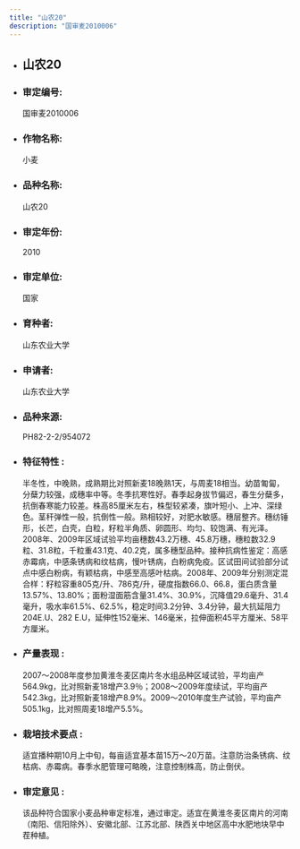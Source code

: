 ```yaml
---
title: "山农20"
description: "国审麦2010006"
---
```

* ## 山农20
* ###  审定编号:  
   国审麦2010006

*  ### 作物名称:  
   小麦

*   ###  品种名称: 
    山农20

*   ### 审定年份: 
    2010

*   ### 审定单位:  
    国家

*   ### 育种者:  
    山东农业大学

*   ### 申请者:  
    山东农业大学

*   ### 品种来源:  
    PH82-2-2/954072

*   ### 特征特性 : 
    半冬性，中晚熟，成熟期比对照新麦18晚熟1天，与周麦18相当。幼苗匍匐，分蘖力较强，成穗率中等。冬季抗寒性好。春季起身拔节偏迟，春生分蘖多，抗倒春寒能力较差。株高85厘米左右，株型较紧凑，旗叶短小、上冲、深绿色。茎秆弹性一般，抗倒性一般。熟相较好，对肥水敏感。穗层整齐。穗纺锤形，长芒，白壳，白粒，籽粒半角质、卵圆形、均匀、较饱满、有光泽。2008年、2009年区域试验平均亩穗数43.2万穗、45.8万穗，穗粒数32.9粒、31.8粒，千粒重43.1克、40.2克，属多穗型品种。接种抗病性鉴定：高感赤霉病，中感条锈病和纹枯病，慢叶锈病，白粉病免疫。区试田间试验部分试点中感白粉病，有颖枯病，中感至高感叶枯病。2008年、2009年分别测定混合样：籽粒容重805克/升、786克/升，硬度指数66.0、66.8，蛋白质含量13.57%、13.80%；面粉湿面筋含量31.4%、30.9%，沉降值29.6毫升、31.4毫升，吸水率61.5%、62.5%，稳定时间3.2分钟、3.4分钟，最大抗延阻力204E.U、282 E.U，延伸性152毫米、146毫米，拉伸面积45平方厘米、58平方厘米。

*   ### 产量表现 : 
    2007～2008年度参加黄淮冬麦区南片冬水组品种区域试验，平均亩产564.9kg，比对照新麦18增产3.9％；2008～2009年度续试，平均亩产542.3kg，比对照新麦18增产8.9%。2009～2010年度生产试验，平均亩产505.1kg，比对照周麦18增产5.5%。

*   ### 栽培技术要点 : 
    适宜播种期10月上中旬，每亩适宜基本苗15万～20万苗。注意防治条锈病、纹枯病、赤霉病。春季水肥管理可略晚，注意控制株高，防止倒伏。

*   ### 审定意见 : 
    该品种符合国家小麦品种审定标准，通过审定。适宜在黄淮冬麦区南片的河南（南阳、信阳除外）、安徽北部、江苏北部、陕西关中地区高中水肥地块早中茬种植。　
